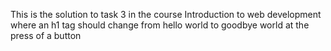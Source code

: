 This is the solution to task 3 in the course Introduction to web development where an h1 tag should change from hello world to goodbye world at the press of a button

